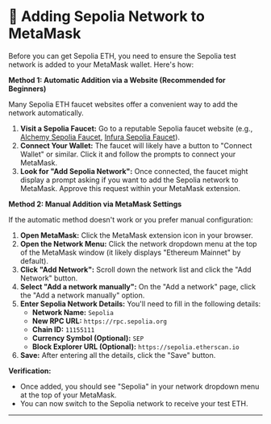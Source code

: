 # 🦊 Adding Sepolia Network to MetaMask

Before you can get Sepolia ETH, you need to ensure the Sepolia test network is added to your MetaMask wallet. Here's how:

**Method 1: Automatic Addition via a Website (Recommended for Beginners)**

Many Sepolia ETH faucet websites offer a convenient way to add the network automatically.

1. **Visit a Sepolia Faucet:** Go to a reputable Sepolia faucet website (e.g., [Alchemy Sepolia Faucet](https://sepoliafaucet.com/), [Infura Sepolia Faucet](https://faucet.sepolia.infura.io/)).
2. **Connect Your Wallet:** The faucet will likely have a button to "Connect Wallet" or similar. Click it and follow the prompts to connect your MetaMask.
3. **Look for "Add Sepolia Network":** Once connected, the faucet might display a prompt asking if you want to add the Sepolia network to MetaMask. Approve this request within your MetaMask extension.

**Method 2: Manual Addition via MetaMask Settings**

If the automatic method doesn't work or you prefer manual configuration:

1. **Open MetaMask:** Click the MetaMask extension icon in your browser.
2. **Open the Network Menu:** Click the network dropdown menu at the top of the MetaMask window (it likely displays "Ethereum Mainnet" by default).
3. **Click "Add Network":** Scroll down the network list and click the "Add Network" button.
4. **Select "Add a network manually":** On the "Add a network" page, click the "Add a network manually" option.
5. **Enter Sepolia Network Details:** You'll need to fill in the following details:
   - **Network Name:** `Sepolia`
   - **New RPC URL:** `https://rpc.sepolia.org`
   - **Chain ID:** `11155111`
   - **Currency Symbol (Optional):** `SEP`
   - **Block Explorer URL (Optional):** `https://sepolia.etherscan.io`
6. **Save:** After entering all the details, click the "Save" button.

**Verification:**

- Once added, you should see "Sepolia" in your network dropdown menu at the top of your MetaMask.
- You can now switch to the Sepolia network to receive your test ETH.

---
